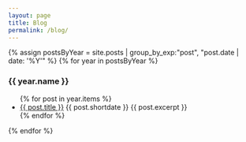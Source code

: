 ```yaml
---
layout: page
title: Blog
permalink: /blog/
---
```


{% assign postsByYear =
    site.posts | group_by_exp:"post", "post.date | date: '%Y'" %}
{% for year in postsByYear %}
  <h3>{{ year.name }}</h3>
  <ul>
    {% for post in year.items %}
      <li>
        <a href="{{ post.url }}">{{ post.title }}</a>
        {{ post.shortdate }}
        {{ post.excerpt }}
      </li>
    {% endfor %}
  </ul>
{% endfor %}